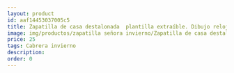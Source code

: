 ```yaml
---
layout: product
id: aaf14453037005c5
title: Zapatilla de casa destalonada  plantilla extraíble. Dibujo reloj
image: img/productos/zapatilla señora invierno/Zapatilla de casa destalonada  plantilla extraíble. Dibujo reloj=25=Cabrera invierno.webp
price: 25
tags: Cabrera invierno
description: 
order: 0
---
```

